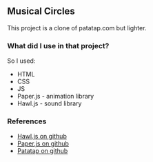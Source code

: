 ## Musical Circles
This project is a clone of patatap.com but lighter.

### What did I use in that project?
So I used:
- HTML
- CSS
- JS
- Paper.js - animation library
- Hawl.js - sound library

### References
* [Hawl.js on github](https://github.com/goldfire/howler.js/#quick-start)
* [Paper.js on github](https://github.com/paperjs/paper.js)
* [Patatap on github](https://github.com/jonobr1/Neuronal-Synchrony)